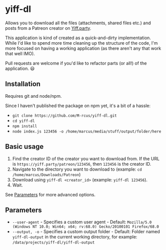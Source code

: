 # yiff-dl

Allows you to download all the files (attachments, shared files etc.) and posts from a Patreon creator on [Yiff.party](https://yiff.party/).

This application is kind of created as a quick-and-dirty implementation. While I'd like to spend more time cleaning up the structure of the code, I'm more focused on having a working application (as there aren't any that work that well IMO).

Pull requests are welcome if you'd like to refactor parts (or all!) of the application. :smiley:

## Installation

Requires git and node/npm.

Since I haven't published the package on npm yet, it's a bit of a hassle:

- `git clone https://github.com/M-rcus/yiff-dl.git`
- `cd yiff-dl`
- `npm install`
- `node index.js 123456 -o /home/marcus/media/stuff/output/folder/here`

## Basic usage

1. Find the creator ID of the creator you want to download from. If the URL is `https://yiff.party/patreon/123456`, then `123456` is the creator ID.
2. Navigate to the directory you want to download to (example: `cd /home/marcus/Downloads/Patreon`)
3. Download using `yiff-dl <creator_id>` (example: `yiff-dl 123456`).
4. Wait.

See [Parameters](#parameters) for more advanced options.

## Parameters

- `--user-agent` - Specifies a custom user agent - Default: `Mozilla/5.0 (Windows NT 10.0; Win64; x64; rv:68.0) Gecko/20100101 Firefox/68.0`
- `--output, -o` - Specifies a custom output folder - Default: Folder named `yiff-dl-output` in the current working directory, for example: `/data/projects/yiff-dl/yiff-dl-output`
